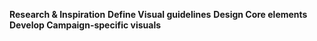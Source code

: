 **Research & Inspiration** 
**Define Visual guidelines**
**Design Core elements** 
**Develop Campaign-specific visuals**